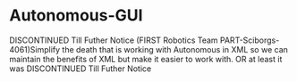 # Autonomous-GUI
DISCONTINUED Till Futher Notice
(FIRST Robotics Team PART-Sciborgs-4061)Simplify the death that is working with Autonomous in XML so we can maintain the benefits of XML but make it easier to work with. OR at least it was DISCONTINUED Till Futher Notice
